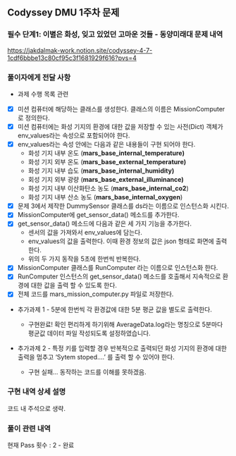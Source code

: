 ## Codyssey DMU 1주차 문제

### 필수 단계1: 이별은 화성, 잊고 있었던 고마운 것들 - 동양미래대 문제 내역

https://jakdalmak-work.notion.site/codyssey-4-7-1cdf6bbbe13c80cf95c3f1681929f616?pvs=4

### 풀이자에게 전달 사항

- 과제 수행 목록 관련

- [x] 미션 컴퓨터에 해당하는 클래스를 생성한다. 클래스의 이름은 MissionComputer로 정의한다.
- [x] 미션 컴퓨터에는 화성 기지의 환경에 대한 값을 저장할 수 있는 사전(Dict) 객체가 env_values라는 속성으로 포함되어야 한다.
- [x] env_values라는 속성 안에는 다음과 같은 내용들이 구현 되어야 한다.
  - 화성 기지 내부 온도 (**mars_base_internal_temperature)**
  - 화성 기지 외부 온도 (**mars_base_external_temperature)**
  - 화성 기지 내부 습도 (**mars_base_internal_humidity)**
  - 회성 기지 외부 광량 (**mars_base_external_illuminance)**
  - 화성 기지 내부 이산화탄소 농도 (**mars_base_internal_co2**)
  - 화성 기지 내부 산소 농도 (**mars_base_internal_oxygen**)
- [x] 문제 3에서 제작한 DummySensor 클래스를 ds라는 이름으로 인스턴스화 시킨다.
- [x] MissionComputer에 get_sensor_data() 메소드를 추가한다.
- [x] get_sensor_data() 메소드에 다음과 같은 세 가지 기능을 추가한다.
  - 센서의 값을 가져와서 env_values에 담는다.
  - env_values의 값을 출력한다. 이때 환경 정보의 값은 json 형태로 화면에 출력한다.
  - 위의 두 가지 동작을 5초에 한번씩 반복한다.
- [x] MissionComputer 클래스를 RunComputer 라는 이름으로 인스턴스화 한다.
- [x] RunComputer 인스턴스의 get_sensor_data() 메소드를 호출해서 지속적으로 환경에 대한 값을 출력 할 수 있도록 한다.
- [x] 전체 코드를 mars_mission_computer.py 파일로 저장한다.

- 추가과제 1 - 5분에 한번씩 각 환경값에 대한 5분 평균 값을 별도로 출력한다.

  - 구현완료! 확인 편리하게 하기위해 AverageData.log라는 명칭으로 5분마다 평균값 데이터 파일 작성되도록 설정하였습니다.

- 추가과제 2 - 특정 키를 입력할 경우 반복적으로 출력되던 화성 기지의 환경에 대한 출력을 멈추고 ‘Sytem stoped….’ 를 출력 할 수 있어야 한다.
  - 구현 실패... 동작하는 코드를 이해를 못하겠음.

### 구현 내역 상세 설명

코드 내 주석으로 생략.

### 풀이 관련 내역

현재 Pass 횟수 : 2 - 완료
